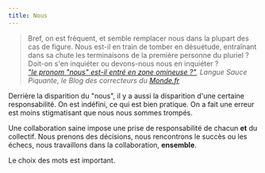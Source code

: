 ```yaml
---
title: Nous
---
```


> Bref, on est fréquent, et semble remplacer nous dans la plupart des cas de
> figure. Nous est-il en train de tomber en désuétude, entraînant dans sa chute
> les terminaisons de la première personne du pluriel ? Doit-on s'en inquiéter
> ou devons-nous nous en inquiéter ?  
> <cite>["le pronom "nous" est-il entré en zone omineuse ?"](http://correcteurs.blog.lemonde.fr/2016/01/30/le-pronom-nous-est-il-entre-en-zone-omineuse/),
> Langue Sauce Piquante, le Blog des correcteurs du
> [Monde.fr](http://www.lemonde.fr)</cite>

Derrière la disparition du "nous", il y a aussi la disparition d'une certaine
responsabilité. On est indéfini, ce qui est bien pratique. On a fait une erreur
est moins stigmatisant que nous nous sommes trompés.

Une collaboration saine impose une prise de responsabilité de chacun **et** du
collectif. Nous prenons des décisions, nous rencontrons le succès ou les échecs,
nous travaillons dans la collaboration, **ensemble**.

Le choix des mots est important.
